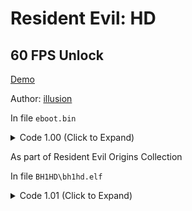 # Resident Evil: HD

## 60 FPS Unlock

[Demo](https://youtu.be/MSVD1Gmm4P8)

Author: [illusion](https://github.com/illusion0001)

In file `eboot.bin`

<details>
<summary>Code 1.00 (Click to Expand)</summary>

```
0xB894B 00 00 70 42 00 00 70 42

# this is a note for other patch devs
# first bit is game tick
# second bit is target fps
# cc implemented game speed/frametime calc based on tickrate (absolute hacks :p) for win32 ver
# code path still exist which is why this is possible
```

</details>

As part of Resident Evil Origins Collection

In file `BH1HD\bh1hd.elf`

<details>
<summary>Code 1.01 (Click to Expand)</summary>

```
0xB9B1B 00 00 70 42 00 00 70 42
# disc ver has notes
```

</details>
